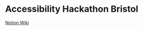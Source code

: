 # Accessibility Hackathon Bristol

[Notion Wiki](https://www.notion.so/Home-ec15c01bb9af401f89d2dd92c88df006?pvs=4)
